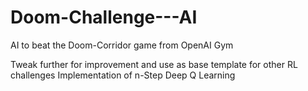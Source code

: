 # Doom-Challenge---AI
AI to beat the Doom-Corridor game from OpenAI Gym


Tweak further for improvement and use as base template for other RL challenges
Implementation of n-Step Deep Q Learning
